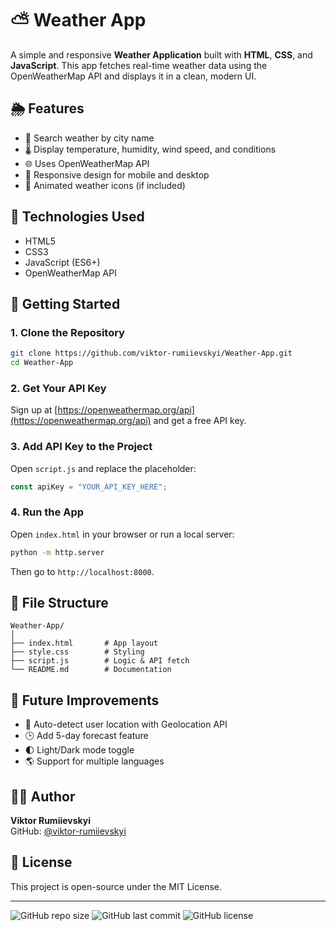 
# ⛅ Weather App

A simple and responsive **Weather Application** built with **HTML**, **CSS**, and **JavaScript**. This app fetches real-time weather data using the OpenWeatherMap API and displays it in a clean, modern UI.

## 🌦️ Features

- 📍 Search weather by city name
- 🌡️ Display temperature, humidity, wind speed, and conditions
- 🌐 Uses OpenWeatherMap API
- 📱 Responsive design for mobile and desktop
- 🎨 Animated weather icons (if included)

## 🔧 Technologies Used

- HTML5
- CSS3
- JavaScript (ES6+)
- OpenWeatherMap API

## 🚀 Getting Started

### 1. Clone the Repository

```bash
git clone https://github.com/viktor-rumiievskyi/Weather-App.git
cd Weather-App
```

### 2. Get Your API Key

Sign up at [https://openweathermap.org/api](https://openweathermap.org/api) and get a free API key.

### 3. Add API Key to the Project

Open `script.js` and replace the placeholder:

```js
const apiKey = "YOUR_API_KEY_HERE";
```

### 4. Run the App

Open `index.html` in your browser or run a local server:

```bash
python -m http.server
```

Then go to `http://localhost:8000`.

## 📁 File Structure

```
Weather-App/
│
├── index.html       # App layout
├── style.css        # Styling
├── script.js        # Logic & API fetch
└── README.md        # Documentation
```

## 🔮 Future Improvements

- 🧭 Auto-detect user location with Geolocation API
- 🕒 Add 5-day forecast feature
- 🌓 Light/Dark mode toggle
- 🌎 Support for multiple languages

## 👨‍💻 Author

**Viktor Rumiievskyi**  
GitHub: [@viktor-rumiievskyi](https://github.com/viktor-rumiievskyi)

## 📄 License

This project is open-source under the MIT License.

---

![GitHub repo size](https://img.shields.io/github/repo-size/viktor-rumiievskyi/Weather-App)
![GitHub last commit](https://img.shields.io/github/last-commit/viktor-rumiievskyi/Weather-App)
![GitHub license](https://img.shields.io/github/license/viktor-rumiievskyi/Weather-App)
